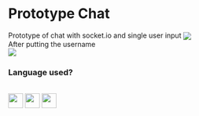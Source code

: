 # Prototype Chat

<div>
  Prototype of chat with socket.io and single user input
  <img align="center" src="https://i.imgur.com/YaYidMT.png">
  <br>
  After putting the username
  <br>
  <img align="center" src="https://i.imgur.com/OyG8xPm.png">
</div>
  
### Language used?
  
<div style="display: inline_block"><br>
  <img align="center" height="30" src="https://cdn.jsdelivr.net/gh/devicons/devicon/icons/javascript/javascript-original.svg" />
  <img align="center" height="30" src="https://cdn.jsdelivr.net/gh/devicons/devicon/icons/html5/html5-original.svg" />
  <img align="center" height="30" src="https://cdn.jsdelivr.net/gh/devicons/devicon/icons/css3/css3-original.svg" />
</div>
